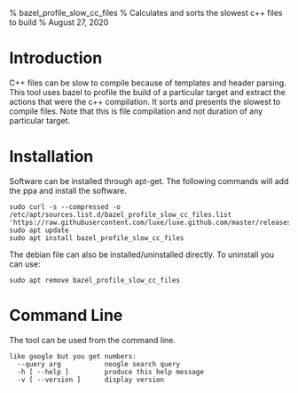 % bazel_profile_slow_cc_files
% Calculates and sorts the slowest c++ files to build
% August 27, 2020


# Introduction
C++ files can be slow to compile because of templates and header parsing.  This tool uses bazel to profile the build of a particular target and extract the actions that were the c++ compilation.  It sorts and presents the slowest to compile files.  Note that this is file compilation and not duration of any particular target.  


# Installation
Software can be installed through apt-get.  The following commands will add the ppa and install the software.  
```
sudo curl -s --compressed -o /etc/apt/sources.list.d/bazel_profile_slow_cc_files.list 'https://raw.githubusercontent.com/luxe/luxe.github.com/master/releases/bazel_profile_slow_cc_files/bazel_profile_slow_cc_files.list'
sudo apt update
sudo apt install bazel_profile_slow_cc_files

```
The debian file can also be installed/uninstalled directly.  To uninstall you can use:  
```
sudo apt remove bazel_profile_slow_cc_files
```



# Command Line
The tool can be used from the command line.  
```
like google but you get numbers:
  --query arg           noogle search query
  -h [ --help ]         produce this help message
  -v [ --version ]      display version

```




